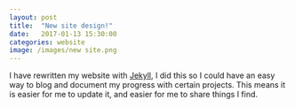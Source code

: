 ```yaml
---
layout: post
title:  "New site design!"
date:   2017-01-13 15:30:00
categories: website
image: /images/new site.png
---
```


I have rewritten my website with [Jekyll](http://jekyllrb.com/), I did this so I could have an easy way to blog and document my progress with certain projects.
This means it is easier for me to update it, and easier for me to share things I find.
